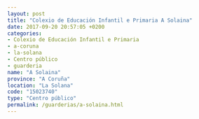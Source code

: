 ```yaml
---
layout: post
title: "Colexio de Educación Infantil e Primaria A Solaina"
date: 2017-09-20 20:57:05 +0200
categories:
- Colexio de Educación Infantil e Primaria
- a-coruna
- la-solana
- Centro público
- guarderia
name: "A Solaina"
province: "A Coruña"
location: "La Solana"
code: "15023740"
type: "Centro público"
permalink: /guarderias/a-solaina.html
---
```

